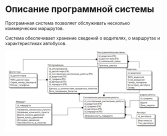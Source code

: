 # Описание программной системы
Програмнная система позволяет обслуживать несколько коммерческих маршрутов.

Система обеспечивает хранение сведений о водителях, о маршрутах и характеристиках автобусов.

![Модель данных](idef1x.jpg "Модель данных")
